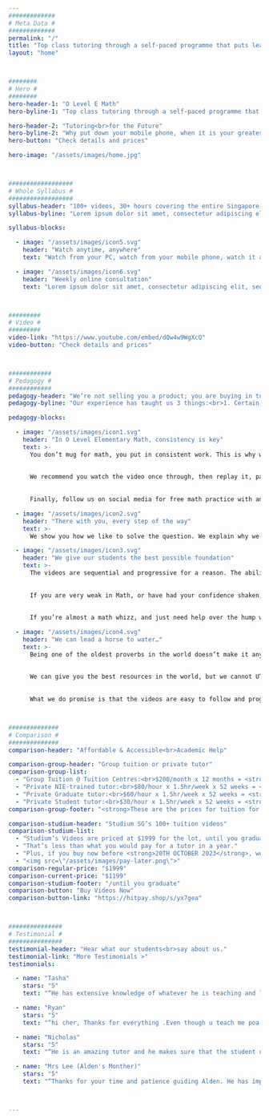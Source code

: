 ```yaml
---
#############
# Meta Data #
#############
permalink: "/"
title: "Top class tutoring through a self-paced programme that puts learning in the palm of your hand"
layout: "home"



########
# Hero #
########
hero-header-1: "O Level E Math"
hero-byline-1: "Top class tutoring through a self-paced programme that puts learning in the palm of your hand."

hero-header-2: "Tutoring<br>for the Future"
hero-byline-2: "Why put down your mobile phone, when it is your greatest tool for learning?"
hero-button: "Check details and prices"

hero-image: "/assets/images/home.jpg"



##################
# Whole Syllabus #
##################
syllabus-header: "100+ videos, 30+ hours covering the entire Singapore O Level Elementary Math Syllabus in the palm of your hand"
syllabus-byline: "Lorem ipsum dolor sit amet, consectetur adipiscing elit, sed do eiusmod tempor incididunt ut labore et dolore magna aliqua minim veniam."

syllabus-blocks:

  - image: "/assets/images/icon5.svg"
    header: "Watch anytime, anywhere"
    text: "Watch from your PC, watch from your mobile phone, watch it anywhere."

  - image: "/assets/images/icon6.svg"
    header: "Weekly online consultation"
    text: "Lorem ipsum dolor sit amet, consectetur adipiscing elit, sed do eiusmod tempor incididunt."



#########
# Video #
#########
video-link: "https://www.youtube.com/embed/dQw4w9WgXcQ"
video-button: "Check details and prices"



############
# Pedagogy #
############
pedagogy-header: "We’re not selling you a product; you are buying in to our pedagogy."
pedagogy-byline: "Our experience has taught us 3 things:<br>1. Certain methods work, for any student;<br>2. The process IS the result; and<br>3. We’re good, but we’re only half the story.<br><br>That’s why we’re not selling you a product; you are buying in to our pedagogy. For our videos to work, accept these tenets:"

pedagogy-blocks:

  - image: "/assets/images/icon1.svg"
    header: "In O Level Elementary Math, consistency is key"
    text: >-
      You don’t mug for math, you put in consistent work. This is why we advocate 30 to 60 mins of math practice daily. With over 100 videos covering the entire O-Level E-Math syllabus, there are tonnes of material for you to practice on.
      
      
      We recommend you watch the video once through, then replay it, pausing once the question is shown to attempt it without guidance, and see if you can get it right. When you’ve got it right, practice on similar questions from your textbook or assessment book.
      
      
      Finally, follow us on social media for free math practice with answers #Mathicine. And of course, so we can nag you to practice!

  - image: "/assets/images/icon2.svg"
    header: "There with you, every step of the way"
    text: >-
      We show you how we like to solve the question. We explain why we do it this way. We expose you to other methods. And everything is colour-coded and spelt out for you. We assume nothing. While you’re working through the videos, we’re still with you, and our tutors hold a weekly free consultation.

  - image: "/assets/images/icon3.svg"
    header: "We give our students the best possible foundation"
    text: >-
      The videos are sequential and progressive for a reason. The ability to do some questions is contingent on knowledge of other topics.
      
      
      If you are very weak in Math, or have had your confidence shaken, work through the videos in sequence. If you find some topics easier, you can always increase playback speed and get through them more quickly.
      
      
      If you’re almost a math whizz, and just need help over the hump with some topics, then feel free to jump around.

  - image: "/assets/images/icon4.svg"
    header: "We can lead a horse to water…"
    text: >-
      Being one of the oldest proverbs in the world doesn’t make it any less true!
      
      
      We can give you the best resources in the world, but we cannot UTILISE them for you. If you are looking for a magic pill that will turn you into a Math genius with no effort on your part, you’ve come to the wrong place.
      
      
      What we do promise is that the videos are easy to follow and progressive in a way that will build your confidence, and if you stick with it, Math will soon FEEL like it takes no effort at all.



##############
# Comparison #
##############
comparison-header: "Affordable & Accessible<br>Academic Help"

comparison-group-header: "Group tuition or private tutor"
comparison-group-list:
  - "Group Tuition @ Tuition Centres:<br>$200/month x 12 months = <strong>$2400</strong>"
  - "Private NIE-trained tutor:<br>$80/hour x 1.5hr/week x 52 weeks = <strong>$6240</strong>"
  - "Private Graduate tutor:<br>$60/hour x 1.5hr/week x 52 weeks = <strong>$4680</strong>"
  - "Private Student tutor:<br>$30/hour x 1.5hr/week x 52 weeks = <strong>$2340</strong>"
comparison-group-footer: "<strong>These are the prices for tuition for 1 year.</strong> You will need 1-5 years of tuition for secondary school."

comparison-studium-header: "Studium SG’s 100+ tuition videos"
comparison-studium-list:
  - "Studium’s Videos are priced at $1999 for the lot, until you graduate."
  - "That’s less than what you would pay for a tutor in a year."
  - "Plus, if you buy now before <strong>20TH OCTOBER 2023</strong>, we’ll give it to you at $1199!"
  - "<img src=\"/assets/images/pay-later.png\">"
comparison-regular-price: "$1999"
comparison-current-price: "$1199"
comparison-studium-footer: "/until you graduate"
comparison-button: "Buy Videos Now"
comparison-button-link: "https://hitpay.shop/s/yx7gea"



###############
# Testimonial #
###############
testimonial-header: "Hear what our students<br>say about us."
testimonial-link: "More Testimonials >"
testimonials:

  - name: "Tasha"
    stars: "5"
    text: "“He has extensive knowledge of whatever he is teaching and leaves no question unanswered. He's a teacher who makes the effort for your academic benefit. Aside from being a great teacher, he has also nurtured me not only to be a better student, but a better person as well. He has been with me throughout the highs and lows of my senior year and never gave up on me as his student.”"

  - name: "Ryan"
    stars: "5"
    text: "“hi cher, Thanks for everything .Even though u teach me poa only but u would still give ur advice for other subjects such as english and math. i’m very grateful for having a tutor like you. i was clueless at first but after ur guidance i was able to do well and understand a lot more. Even i don’t understand the question you would take ur time just to explain everything to me step by step and walk me through then questions. you have also prepared me well for olvls”"

  - name: "Nicholas"
    stars: "5"
    text: "“He is an amazing tutor and he makes sure that the student understands before moving on and he test students to make sure they fully understand.”"

  - name: "Mrs Lee (Alden's Monther)"
    stars: "5"
    text: "“Thanks for your time and patience guiding Alden. He has improved tremendously in his E Math. If not for your lessons, he won’t be getting his A’s. God Bless!”"



---
```

